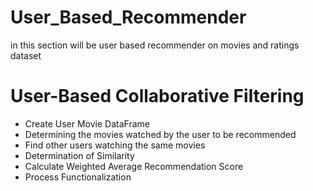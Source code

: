 # User_Based_Recommender
in this section will be user based recommender on movies and ratings dataset

# User-Based Collaborative Filtering

* Create User Movie DataFrame
* Determining the movies watched by the user to be recommended
* Find other users watching the same movies
* Determination of Similarity
* Calculate Weighted Average Recommendation Score
* Process Functionalization
